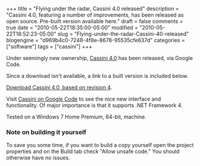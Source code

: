 +++
title = "Flying under the radar, Cassini 4.0 released"
description = "Cassini 4.0, featuring a number of improvements, has been released as open source. Pre-built version available here."
draft = false
comments = true
date = "2010-05-22T18:35:00-05:00"
modified = "2010-05-22T18:52:23-05:00"
slug = "Flying-under-the-radar-Cassini-40-released"
blogengine = "d969b4c0-7248-4f8e-8678-95535cfe637d"
categories = ["software"]
tags = ["cassini"]
+++

<p>Under seemingly new ownership, <a rel="external" href="http://code.google.com/p/cassini/">Cassini 4.0</a> has been released, via Google Code.</p>
<p>Since a download isn't available, a link to a built version is included below.</p>
<p><a rel="external download" href="http://jamesrskemp.com/applications/Cassini-v4r4.zip">Download Cassini 4.0, based on revision 4</a>.</p>
<p>Visit <a rel="external" href="http://code.google.com/p/cassini/">Cassini on Google Code</a> to see the nice new interface and functionality. Of major importance is that it supports .NET Framework 4.</p>
<p>Tested on a Windows 7 Home Premium, 64-bit, machine.</p>
<h3>Note on building it yourself</h3>
<p>To save you some time, if you want to build a copy yourself open the project properties and on the Build tab check "Allow unsafe code." You should otherwise have no issues.</p>
